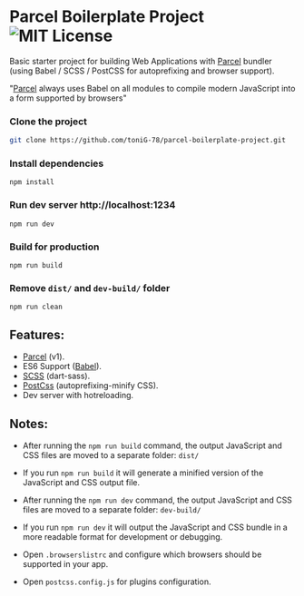 # Parcel Boilerplate Project ![MIT License](https://img.shields.io/apm/l/atomic-design-ui.svg?)

Basic starter project for building Web Applications with [Parcel](https://parceljs.org/) bundler (using Babel / SCSS / PostCSS for autoprefixing and browser support).

"[Parcel](https://parceljs.org/transforms.html) always uses Babel on all modules to compile modern JavaScript into a form supported by browsers"

### Clone the project

```bash
git clone https://github.com/toniG-78/parcel-boilerplate-project.git
```

### Install dependencies

```
npm install
```

### Run dev server http://localhost:1234

```
npm run dev
```

### Build for production

```
npm run build
```

### Remove `dist/` and `dev-build/` folder

```
npm run clean
```

## Features:

- [Parcel](https://parceljs.org/getting_started.html) (v1).
- ES6 Support ([Babel](https://babeljs.io/)).
- [SCSS](https://sass-lang.com/) (dart-sass).
- [PostCss](https://postcss.org/) (autoprefixing-minify CSS).
- Dev server with hotreloading.

## Notes:

- After running the `npm run build` command, the output JavaScript and CSS files are moved to a separate folder: `dist/`

- If you run `npm run build` it will generate a minified version of the JavaScript and CSS output file.

- After running the `npm run dev` command, the output JavaScript and CSS files are moved to a separate folder: `dev-build/`

- If you run `npm run dev` it will output the JavaScript and CSS bundle in a more readable format for development or debugging.

- Open `.browserslistrc` and configure which browsers should be supported in your app.

- Open `postcss.config.js` for plugins configuration.
